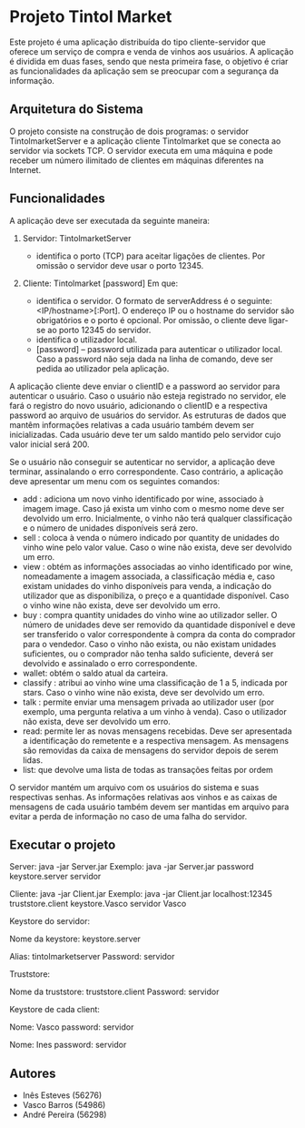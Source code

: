 # Projeto Tintol Market

Este projeto é uma aplicação distribuída do tipo cliente-servidor que oferece um serviço de compra e venda de vinhos aos usuários. A aplicação é dividida em duas fases, sendo que nesta primeira fase, o objetivo é criar as funcionalidades da aplicação sem se preocupar com a segurança da informação.

## Arquitetura do Sistema

O projeto consiste na construção de dois programas: o servidor TintolmarketServer e a aplicação cliente Tintolmarket que se conecta ao servidor via sockets TCP. O servidor executa em uma máquina e pode receber um número ilimitado de clientes em máquinas diferentes na Internet.

## Funcionalidades

A aplicação deve ser executada da seguinte maneira:

1. Servidor:
   TintolmarketServer <port>
   - <port> identifica o porto (TCP) para aceitar ligações de clientes. Por omissão o servidor deve usar o porto 12345.

2. Cliente:
   Tintolmarket <serverAddress> <userID> [password]
   Em que:
   - <serverAddress> identifica o servidor. O formato de serverAddress é o seguinte: <IP/hostname>[:Port]. O endereço IP ou o hostname do servidor são obrigatórios e o porto é opcional. Por omissão, o cliente deve ligar-se ao porto 12345 do servidor.
   - <clientID> identifica o utilizador local.
   - [password] – password utilizada para autenticar o utilizador local. Caso a password não seja dada na linha de comando, deve ser pedida ao utilizador pela aplicação.

A aplicação cliente deve enviar o clientID e a password ao servidor para autenticar o usuário. Caso o usuário não esteja registrado no servidor, ele fará o registro do novo usuário, adicionando o clientID e a respectiva password ao arquivo de usuários do servidor. As estruturas de dados que mantêm informações relativas a cada usuário também devem ser inicializadas. Cada usuário deve ter um saldo mantido pelo servidor cujo valor inicial será 200.

Se o usuário não conseguir se autenticar no servidor, a aplicação deve terminar, assinalando o erro correspondente. Caso contrário, a aplicação deve apresentar um menu com os seguintes comandos:

- add <wine> <image>: adiciona um novo vinho identificado por wine, associado à imagem image. Caso já exista um vinho com o mesmo nome deve ser devolvido um erro. Inicialmente, o vinho não terá qualquer classificação e o número de unidades disponíveis será zero.
- sell <wine> <value> <quantity>: coloca à venda o número indicado por quantity de unidades do vinho wine pelo valor value. Caso o wine não exista, deve ser devolvido um erro.
- view <wine>: obtém as informações associadas ao vinho identificado por wine, nomeadamente a imagem associada, a classificação média e, caso existam unidades do vinho disponíveis para venda, a indicação do utilizador que as disponibiliza, o preço e a quantidade disponível. Caso o vinho wine não exista, deve ser devolvido um erro.
- buy <wine> <seller> <quantity>: compra quantity unidades do vinho wine ao utilizador seller. O número de unidades deve ser removido da quantidade disponível e deve ser transferido o valor correspondente à compra da conta do comprador para o vendedor. Caso o vinho não exista, ou não existam unidades suficientes, ou o comprador não tenha saldo suficiente, deverá ser devolvido e assinalado o erro correspondente.
- wallet: obtém o saldo atual da carteira.
- classify <wine> <stars>: atribui ao vinho wine uma classificação de 1 a 5, indicada por stars. Caso o vinho wine não exista, deve ser devolvido um erro.
- talk <user> <message>: permite enviar uma mensagem privada ao utilizador user (por exemplo, uma pergunta relativa a um vinho à venda). Caso o utilizador não exista, deve ser devolvido um erro.
- read: permite ler as novas mensagens recebidas. Deve ser apresentada a identificação do remetente e a respectiva mensagem. As mensagens são removidas da caixa de mensagens do servidor depois de serem lidas.
- list: que devolve uma lista de todas as transações feitas por ordem 


O servidor mantém um arquivo com os usuários do sistema e suas respectivas senhas. As informações relativas aos vinhos e as caixas de mensagens de cada usuário também devem ser mantidas em arquivo para evitar a perda de informação no caso de uma falha do servidor.


## Executar o projeto 


Server: java -jar Server.jar <port> <password-cifra> <keystore> <password-keystore>
Exemplo: java -jar Server.jar password keystore.server servidor

Cliente: java -jar Client.jar <serverAddress> <truststore> <keystore> <password-keystore> <userID>
Exemplo: java -jar Client.jar localhost:12345 truststore.client keystore.Vasco servidor Vasco


Keystore do servidor:

Nome da keystore: keystore.server

Alias: tintolmarketserver Password: servidor

Truststore:

Nome da truststore: truststore.client Password: servidor

Keystore de cada client:

Nome: Vasco password: servidor

Nome: Ines password: servidor


## Autores

- Inês Esteves (56276)
- Vasco Barros (54986)
- André Pereira (56298)